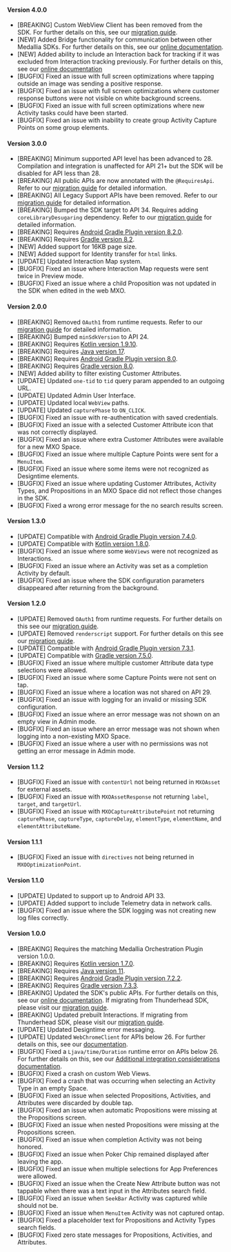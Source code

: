 #### Version 4.0.0
* [BREAKING] Custom WebView Client has been removed from the SDK. For further details on this, see our [migration guide](https://docs.medallia.com/en/?resourceId=mxo-android-sdk-migration-v4.0.0).
* [NEW] Added Bridge functionality for communication between other Medallia SDKs. For further details on this, see our [online documentation](https://docs.medallia.com/en/?resourceId=mxo-android-sdk-additional-integrations).
* [NEW] Added ability to include an Interaction back for tracking if it was excluded from Interaction tracking previously. For further details on this, see our [online documentation](https://docs.medallia.com/en/?resourceId=mxo-android-sdk-including-interaction)
* [BUGFIX] Fixed an issue with full screen optimizations where tapping outside an image was sending a positive response.
* [BUGFIX] Fixed an issue with full screen optimizations where customer response buttons were not visible on white background screens.
* [BUGFIX] Fixed an issue with full screen optimizations where new Activity tasks could have been started.
* [BUGFIX] Fixed an issue with inability to create group Activity Capture Points on some group elements.

#### Version 3.0.0
* [BREAKING] Minimum supported API level has been advanced to 28. Compilation and integration is unaffected for API 21+ but the SDK will be disabled for API less than 28.
* [BREAKING] All public APIs are now annotated with the `@RequiresApi`. Refer to our [migration guide](https://docs.medallia.com/en/?resourceId=mxo-android-sdk-migration-v3.0.0) for detailed information.
* [BREAKING] All Legacy Support APIs have been removed. Refer to our [migration guide](https://docs.medallia.com/en/?resourceId=mxo-android-sdk-migration-v3.0.0) for detailed information.
* [BREAKING] Bumped the SDK target to API 34. Requires adding `coreLibraryDesugaring` dependency. Refer to our [migration guide](https://docs.medallia.com/en/?resourceId=mxo-android-sdk-migration-v3.0.0) for detailed information.
* [BREAKING] Requires [Android Gradle Plugin version 8.2.0](https://developer.android.com/build/releases/past-releases/agp-8-2-0-release-notes).
* [BREAKING] Requires [Gradle version 8.2](https://docs.gradle.org/8.2/release-notes.html).
* [NEW] Added support for 16KB page size.
* [NEW] Added support for Identity transfer for `html` links.
* [UPDATE] Updated Interaction Map system.
* [BUGFIX] Fixed an issue where Interaction Map requests were sent twice in Preview mode.
* [BUGFIX] Fixed an issue where a child Proposition was not updated in the SDK when edited in the web MXO.

#### Version 2.0.0
* [BREAKING] Removed `OAuth1` from runtime requests. Refer to our [migration guide](https://docs.medallia.com/en/?resourceId=mxo-android-sdk-migration-v2.0.0) for detailed information.
* [BREAKING] Bumped `minSdkVersion` to API 24.
* [BREAKING] Requires [Kotlin version 1.9.10](https://github.com/JetBrains/kotlin/releases/tag/v1.9.10).
* [BREAKING] Requires [Java version 17](https://developer.android.com/build/jdks).
* [BREAKING] Requires [Android Gradle Plugin version 8.0](https://developer.android.com/build/releases/past-releases/agp-8-0-0-release-notes).
* [BREAKING] Requires [Gradle version 8.0](https://docs.gradle.org/8.0/release-notes.html).
* [NEW] Added ability to filter existing Customer Attributes.
* [UPDATE] Updated `one-tid` to `tid` query param appended to an outgoing URL.
* [UPDATE] Updated Admin User Interface.
* [UPDATE] Updated local `WebView` paths.
* [UPDATE] Updated `capturePhase` to `ON_CLICK`.
* [BUGFIX] Fixed an issue with re-authentication with saved credentials.
* [BUGFIX] Fixed an issue with a selected Customer Attribute icon that was not correctly displayed.
* [BUGFIX] Fixed an issue where extra Customer Attributes were available for a new MXO Space.
* [BUGFIX] Fixed an issue where multiple Capture Points were sent for a `MenuItem`.
* [BUGFIX] Fixed an issue where some items were not recognized as Designtime elements.
* [BUGFIX] Fixed an issue where updating Customer Attributes, Activity Types, and Propositions in an MXO Space did not reflect those changes in the SDK.
* [BUGFIX] Fixed a wrong error message for the no search results screen.

#### Version 1.3.0
* [UPDATE] Compatible with [Android Gradle Plugin version 7.4.0](https://developer.android.com/build/releases/past-releases/agp-7-4-0-release-notes).
* [UPDATE] Compatible with [Kotlin version 1.8.0](https://github.com/JetBrains/kotlin/releases/tag/v1.8.0).
* [BUGFIX] Fixed an issue where some `WebViews` were not recognized as Interactions.
* [BUGFIX] Fixed an issue where an Activity was set as a completion Activity by default.
* [BUGFIX] Fixed an issue where the SDK configuration parameters disappeared after returning from the background.

#### Version 1.2.0
* [UPDATE] Removed `OAuth1` from runtime requests. For further details on this see our [migration guide](https://docs.medallia.com/en/?resourceId=mxo-android-sdk-migration-v1.2.0).
* [UPDATE] Removed `renderscript` support. For further details on this see our [migration guide](https://docs.medallia.com/en/?resourceId=mxo-android-sdk-migration-v1.2.0).
* [UPDATE] Compatible with [Android Gradle Plugin version 7.3.1](https://developer.android.com/build/releases/past-releases/agp-7-3-0-release-notes).
* [UPDATE] Compatible with [Gradle version 7.5.0](https://docs.gradle.org/7.5/release-notes.html).
* [BUGFIX] Fixed an issue where multiple customer Attribute data type selections were allowed.
* [BUGFIX] Fixed an issue where some Capture Points were not sent on tap.
* [BUGFIX] Fixed an issue where a location was not shared on API 29.
* [BUGFIX] Fixed an issue with logging for an invalid or missing SDK configuration.
* [BUGFIX] Fixed an issue where an error message was not shown on an empty view in Admin mode.
* [BUGFIX] Fixed an issue where an error message was not shown when logging into a non-existing MXO Space.
* [BUGFIX] Fixed an issue where a user with no permissions was not getting an error message in Admin mode.

#### Version 1.1.2
* [BUGFIX] Fixed an issue with `contentUrl` not being returned in `MXOAsset` for external assets.
* [BUGFIX] Fixed an issue with `MXOAssetResponse` not returning `label`, `target`, and `targetUrl`.
* [BUGFIX] Fixed an issue with `MXOCaptureAttributePoint` not returning `capturePhase`, `captureType`, `captureDelay`, `elementType`, `elementName`, and `elementAttributeName`.

#### Version 1.1.1
* [BUGFIX] Fixed an issue with `directives` not being returned in `MXOOptimizationPoint`.

#### Version 1.1.0
* [UPDATE] Updated to support up to Android API 33.
* [UPDATE] Added support to include Telemetry data in network calls.
* [BUGFIX] Fixed an issue where the SDK logging was not creating new log files correctly.

#### Version 1.0.0
* [BREAKING] Requires the matching Medallia Orchestration Plugin version 1.0.0.
* [BREAKING] Requires [Kotlin version 1.7.0](https://github.com/JetBrains/kotlin/releases/tag/v1.7.0).
* [BREAKING] Requires [Java version 11](https://developer.android.com/studio/write/java11-minimal-support-table).
* [BREAKING] Requires [Android Gradle Plugin version 7.2.2](https://developer.android.com/build/releases/past-releases/agp-7-2-0-release-notes).
* [BREAKING] Requires [Gradle version 7.3.3](https://docs.gradle.org/7.3.3/release-notes.html).
* [BREAKING] Updated the SDK's public APIs. For further details on this, see our [online documentation](https://docs.medallia.com/en/?resourceId=mxo-android-sdk-features). If migrating from Thunderhead SDK, please visit our [migration guide](https://docs.medallia.com/en/?resourceId=mxo-anddroid-sdk-migration-api).
* [BREAKING] Updated prebuilt Interactions. If migrating from Thunderhead SDK, please visit our [migration guide](https://docs.medallia.com/en/?resourceId=mxo-android-sdk-migration-prebuilt).
* [UPDATE] Updated Designtime error messaging.
* [UPDATE] Updated `WebChromeClient` for APIs below 26. For further details on this, see our [documentation](https://docs.medallia.com/en/?resourceId=mxo-android-sdk-features-webview).
* [BUGFIX] Fixed a `Ljava/time/Duration` runtime error on APIs below 26. For further details on this, see our [Additional integration considerations documentation](https://docs.medallia.com/en/medallia-experience-orchestration/orchestration-for-android/additional-integration-considerations#adding-support-for-an-android-api-version-below-26-0).
* [BUGFIX] Fixed a crash on custom Web Views.
* [BUGFIX] Fixed a crash that was occurring when selecting an Activity Type in an empty Space.
* [BUGFIX] Fixed an issue when selected Propositions, Activities, and Attributes were discarded by double tap.
* [BUGFIX] Fixed an issue when automatic Propositions were missing at the Propositions screen.
* [BUGFIX] Fixed an issue when nested Propositions were missing at the Propositions screen.
* [BUGFIX] Fixed an issue when completion Activity was not being honored.
* [BUGFIX] Fixed an issue when Poker Chip remained displayed after leaving the app.
* [BUGFIX] Fixed an issue when multiple selections for App Preferences were allowed.
* [BUGFIX] Fixed an issue when the Create New Attribute button was not tappable when there was a text input in the Attributes search field.
* [BUGFIX] Fixed an issue when `SeekBar` Activity was captured while should not be.
* [BUGFIX] Fixed an issue when `MenuItem` Activity was not captured ontap.
* [BUGFIX] Fixed a placeholder text for Propositions and Activity Types search fields.
* [BUGFIX] Fixed zero state messages for Propositions, Activities, and Attributes.
